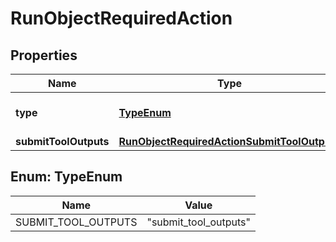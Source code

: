 # RunObjectRequiredAction

## Properties
Name | Type | Description | Notes
------------ | ------------- | ------------- | -------------
**type** | [**TypeEnum**](#TypeEnum) | For now, this is always &#x60;submit_tool_outputs&#x60;. | 
**submitToolOutputs** | [**RunObjectRequiredActionSubmitToolOutputs**](RunObjectRequiredActionSubmitToolOutputs.md) |  | 

<a name="TypeEnum"></a>
## Enum: TypeEnum
Name | Value
---- | -----
SUBMIT_TOOL_OUTPUTS | &quot;submit_tool_outputs&quot;
